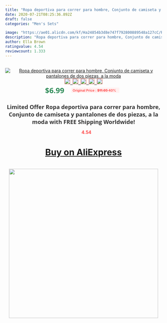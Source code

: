 ```yaml
---
title: "Ropa deportiva para correr para hombre, Conjunto de camiseta y pantalones de dos piezas, a la moda"
date: 2020-07-21T08:25:36.892Z
draft: false
categories: "Men's Sets"

image: "https://ae01.alicdn.com/kf/Ha24854b3d8e747f792800889548a127cC/Ropa-deportiva-para-correr-para-hombre-Conjunto-de-camiseta-y-pantalones-de-dos-piezas-a-la.jpg"
description: "Ropa deportiva para correr para hombre, Conjunto de camiseta y pantalones de dos piezas, a la moda"
author: Ella Brown
ratingvalue: 4.54
reviewcount: 1.333
---
```

<br>
<div style="text-align: center;">
<a href="https://s.click.aliexpress.com/e/_ALXwHn" target="_blank" rel="nofollow noopener noreferrer"><img alt="Ropa deportiva para correr para hombre, Conjunto de camiseta y pantalones de dos piezas, a la moda" class="magnifier-image" src="https://ae01.alicdn.com/kf/Ha24854b3d8e747f792800889548a127cC/Ropa-deportiva-para-correr-para-hombre-Conjunto-de-camiseta-y-pantalones-de-dos-piezas-a-la.jpg_640x640.jpg">
<br>
<img style="border:1px solid salmon" src="https://ae01.alicdn.com/kf/Ha24854b3d8e747f792800889548a127cC/Ropa-deportiva-para-correr-para-hombre-Conjunto-de-camiseta-y-pantalones-de-dos-piezas-a-la.jpg_120x120.jpg">&nbsp;&nbsp;<img style="border:1px solid salmon" src="https://ae01.alicdn.com/kf/Hf92c01a54c2d4b9fa551a1010d907384d/Ropa-deportiva-para-correr-para-hombre-Conjunto-de-camiseta-y-pantalones-de-dos-piezas-a-la.jpg_120x120.jpg">&nbsp;&nbsp;<img style="border:1px solid salmon" src="https://ae01.alicdn.com/kf/H7a1e264164a74cb0a7b08282628b526eW/Ropa-deportiva-para-correr-para-hombre-Conjunto-de-camiseta-y-pantalones-de-dos-piezas-a-la.jpg_120x120.jpg">&nbsp;&nbsp;<img style="border:1px solid salmon" src="https://ae01.alicdn.com/kf/H8e714447ca624495bb8540d7033655d5v/Ropa-deportiva-para-correr-para-hombre-Conjunto-de-camiseta-y-pantalones-de-dos-piezas-a-la.jpg_120x120.jpg">&nbsp;&nbsp;<img style="border:1px solid salmon" src="https://ae01.alicdn.com/kf/H60773b3c37df4f7f865c397f6bceb0208/Ropa-deportiva-para-correr-para-hombre-Conjunto-de-camiseta-y-pantalones-de-dos-piezas-a-la.jpg_120x120.jpg"></a></div><br0>
<div style="text-align: center;"><span style="background-color: white; border: 0px; box-sizing: border-box; color: seagreen; display: inline-block; font-family: &quot;open sans&quot; , &quot;arial&quot; , &quot;helvetica&quot; , sans-serif , &quot;heiti&quot;; font-size: 24px; font-stretch: inherit; font-weight: 700; line-height: inherit; margin: 0px 10px 0px 0px; padding: 0px; vertical-align: middle;">$6.99 </span>
<span style="background: rgb(255 , 241 , 241); border-radius: 3px; border: 0px; box-sizing: border-box; color: #ff4747; display: inline-block; font-family: inherit; font-size: 12px; font-stretch: inherit; font-style: inherit; font-variant: inherit; font-weight: 600; line-height: inherit; margin: 0px; padding: 2px 5px; transform: scale(0.9); vertical-align: middle;">Original Price : <b style="text-decoration: line-through;">$11.65 </b> 40%&nbsp;&nbsp;</span></div>
<h1 style="color: #333333; display: inline-block; font-family: &quot;open sans&quot; , &quot;arial&quot; , &quot;helvetica&quot; , sans-serif , &quot;heiti&quot;; font-size: 18px; font-stretch: inherit; font-weight: 700; text-align: center;">Limited Offer Ropa deportiva para correr para hombre, Conjunto de camiseta y pantalones de dos piezas, a la moda with FREE Shipping Worldwide!</h1>
<div style="color: #ff4747; text-align: center;">
<img src="https://4.bp.blogspot.com/-M0ZcTcb-5uY/XleCXlxnR4I/AAAAAAAAAEc/OrjgMkXV1oMQFaCRZj5HQwOCBcu3w1FegCPcBGAYYCw/s1600/star.png" style="height: 15px;">&nbsp;<b>4.54</b></div>
<div class="button_cont" align="center"><a class="buynow_a" href="https://s.click.aliexpress.com/e/_ALXwHn" target="_blank" rel="nofollow noopener noreferrer"><H1>Buy on AliExpress</H1></a></div><br>
<div class="separator" style="clear: both; text-align: center;">
<img src="https://lh3.googleusercontent.com/-pTy5HemUv9M/XlePHvY0dAI/AAAAAAAAAE4/0nX5iRUoIWY8eMW9Dpxeirr157OZliDIgCLcBGAsYHQ/s1600/badge.gif" width="480">
</div>
